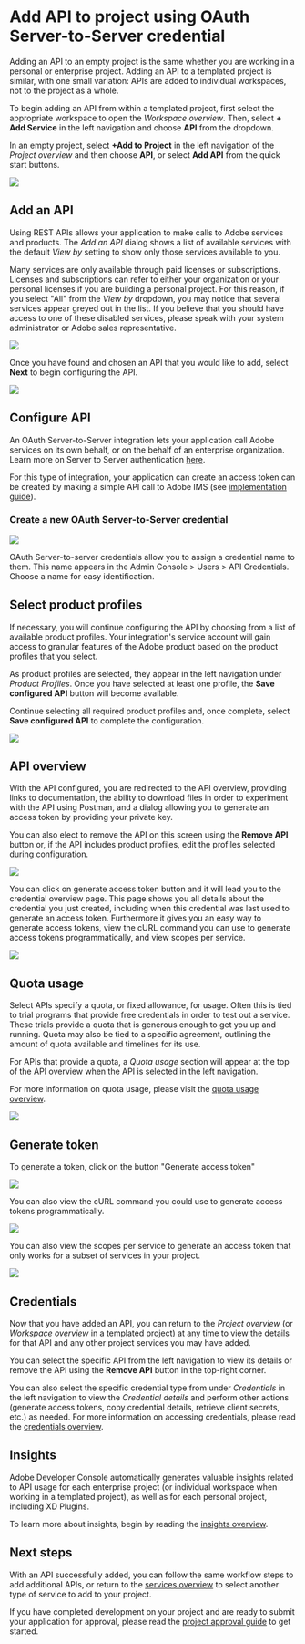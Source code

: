 # Add API to project using OAuth Server-to-Server credential

Adding an API to an empty project is the same whether you are working in a personal or enterprise project. Adding an API to a templated project is similar, with one small variation: APIs are added to individual workspaces, not to the project as a whole.

To begin adding an API from within a templated project, first select the appropriate workspace to open the *Workspace overview*. Then, select **+ Add Service** in the left navigation and choose **API** from the dropdown. 

In an empty project, select **+Add to Project** in the left navigation of the *Project overview* and then choose **API**, or select **Add API** from the quick start buttons.

![](../../images/services-add-to-project.png)

## Add an API

Using REST APIs allows your application to make calls to Adobe services and products. The *Add an API* dialog shows a list of available services with the default *View by* setting to show only those services available to you.

<InlineAlert slots="text"/>

Many services are only available through paid licenses or subscriptions. Licenses and subscriptions can refer to either your organization or your personal licenses if you are building a personal project. For this reason, if you select "All" from the *View by* dropdown, you may notice that several services appear greyed out in the list. If you believe that you should have access to one of these disabled services, please speak with your system administrator or Adobe sales representative.

![](../../images/services-add-api.png)

Once you have found and chosen an API that you would like to add, select **Next** to begin configuring the API.

![](../../images/services-select-api-oauth-s2s.png)

## Configure API

An OAuth Server-to-Server integration lets your application call Adobe services on its own behalf, or on the behalf of an enterprise organization. Learn more on Server to Server authentication [here](../authentication/ServerToServerAuthentication/). 

For this type of integration, your application can create an access token can be created by making a simple API call to Adobe IMS (see [implementation guide](../authentication/ServerToServerAuthentication/implementation)).


### Create a new OAuth Server-to-Server credential

![](../../images/services-api-oauth-s2s-create.png)

OAuth Server-to-server credentials allow you to assign a credential name to them. This name appears in the Admin Console > Users > API Credentials. Choose a name for easy identification.

## Select product profiles

If necessary, you will continue configuring the API by choosing from a list of available product profiles. Your integration's service account will gain access to granular features of the Adobe product based on the product profiles that you select.

As product profiles are selected, they appear in the left navigation under *Product Profiles*. Once you have selected at least one profile, the **Save configured API** button will become available.

Continue selecting all required product profiles and, once complete, select **Save configured API** to complete the configuration.

![](../../images/services-api-oauth-s2s-choose-profiles.png)

## API overview

With the API configured, you are redirected to the API overview, providing links to documentation, the ability to download files in order to experiment with the API using Postman, and a dialog allowing you to generate an access token by providing your private key.

You can also elect to remove the API on this screen using the **Remove API** button or, if the API includes product profiles, edit the profiles selected during configuration.

![](../../images/services-api-oauth-s2s-added.png)

You can click on generate access token button and it will lead you to the credential overview page. This page shows you all details about the credential you just created, including when this credential was last used to generate an access token. Furthermore it gives you an easy way to generate access tokens, view the cURL command you can use to generate access tokens programmatically, and  view scopes per service.

![](../../images/services-api-oauth-s2s-generate-token.png)



## Quota usage

Select APIs specify a quota, or fixed allowance, for usage. Often this is tied to trial programs that provide free credentials in order to test out a service. These trials provide a quota that is generous enough to get you up and running. Quota may also be tied to a specific agreement, outlining the amount of quota available and timelines for its use.

For APIs that provide a quota, a *Quota usage* section will appear at the top of the API overview when the API is selected in the left navigation.

For more information on quota usage, please visit the [quota usage overview](../quota).

![](../../images/quota-usage.png)

## Generate token

To generate a token, click on the button "Generate access token"

![](../../images/services-api-oauth-s2s-generate-token-2.png)

You can also view the cURL command you could use to generate access tokens programmatically.

![](../../images/services-api-oauth-s2s-view-curl-command.png)

You can also view the scopes per service to generate an access token that only works for a subset of services in your project.

![](../../images/services-api-oauth-s2s-view-scopes.png)

## Credentials

Now that you have added an API, you can return to the *Project overview* (or *Workspace overview* in a templated project) at any time to view the details for that API and any other project services you may have added. 

You can select the specific API from the left navigation to view its details or remove the API using the **Remove API** button in the top-right corner.

You can also select the specific credential type from under *Credentials* in the left navigation to view the *Credential details* and perform other actions (generate access tokens, copy credential details, retrieve client secrets, etc.) as needed. For more information on accessing credentials, please read the [credentials overview](../credentials).

## Insights

Adobe Developer Console automatically generates valuable insights related to API usage for each enterprise project (or individual workspace when working in a templated project), as well as for each personal project, including XD Plugins.

To learn more about insights, begin by reading the [insights overview](../insights).

## Next steps

With an API successfully added, you can follow the same workflow steps to add additional APIs, or return to the [services overview](../services/) to select another type of service to add to your project.

If you have completed development on your project and are ready to submit your application for approval, please read the [project approval guide](../projects/approval) to get started.